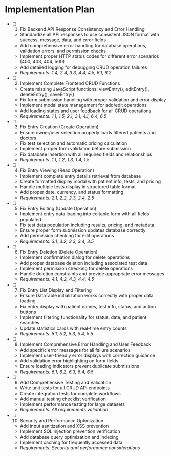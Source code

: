 # Implementation Plan

- [ ] 1. Fix Backend API Response Consistency and Error Handling
  - Standardize all API responses to use consistent JSON format with success, message, data, and error fields
  - Add comprehensive error handling for database operations, validation errors, and permission checks
  - Implement proper HTTP status codes for different error scenarios (400, 403, 404, 500)
  - Add detailed logging for debugging CRUD operation failures
  - _Requirements: 1.4, 2.4, 3.3, 4.4, 4.5, 6.1, 6.2_

- [ ] 2. Implement Complete Frontend CRUD Functions
  - Create missing JavaScript functions: viewEntry(), editEntry(), deleteEntry(), saveEntry()
  - Fix form submission handling with proper validation and error display
  - Implement modal state management for add/edit operations
  - Add loading states and user feedback for all CRUD operations
  - _Requirements: 1.1, 1.5, 2.1, 3.1, 4.1, 6.4, 6.5_

- [ ] 3. Fix Entry Creation (Create Operation)
  - Ensure owner/user selection properly loads filtered patients and doctors
  - Fix test selection and automatic pricing calculation
  - Implement proper form validation before submission
  - Fix database insertion with all required fields and relationships
  - _Requirements: 1.1, 1.2, 1.3, 1.4, 1.5_

- [ ] 4. Fix Entry Viewing (Read Operation)
  - Implement complete entry details retrieval from database
  - Create formatted display modal with patient info, tests, and pricing
  - Handle multiple tests display in structured table format
  - Add proper date, currency, and status formatting
  - _Requirements: 2.1, 2.2, 2.3, 2.4, 2.5_

- [ ] 5. Fix Entry Editing (Update Operation)
  - Implement entry data loading into editable form with all fields populated
  - Fix test data population including results, pricing, and metadata
  - Ensure proper form submission updates database correctly
  - Add permission checking for edit operations
  - _Requirements: 3.1, 3.2, 3.3, 3.4, 3.5_

- [ ] 6. Fix Entry Deletion (Delete Operation)
  - Implement confirmation dialog for delete operations
  - Add proper database deletion including associated test data
  - Implement permission checking for delete operations
  - Handle deletion constraints and provide appropriate error messages
  - _Requirements: 4.1, 4.2, 4.3, 4.4, 4.5_

- [ ] 7. Fix Entry List Display and Filtering
  - Ensure DataTable initialization works correctly with proper data loading
  - Fix entry display with patient names, test info, status, and action buttons
  - Implement filtering functionality for status, date, and patient searches
  - Update statistics cards with real-time entry counts
  - _Requirements: 5.1, 5.2, 5.3, 5.4, 5.5_

- [ ] 8. Implement Comprehensive Error Handling and User Feedback
  - Add specific error messages for all failure scenarios
  - Implement user-friendly error displays with correction guidance
  - Add validation error highlighting on form fields
  - Ensure loading indicators prevent duplicate submissions
  - _Requirements: 6.1, 6.2, 6.3, 6.4, 6.5_

- [ ] 9. Add Comprehensive Testing and Validation
  - Write unit tests for all CRUD API endpoints
  - Create integration tests for complete workflows
  - Add manual testing checklist verification
  - Implement performance testing for large datasets
  - _Requirements: All requirements validation_

- [ ] 10. Security and Performance Optimization
  - Add input sanitization and XSS prevention
  - Implement SQL injection prevention verification
  - Add database query optimization and indexing
  - Implement caching for frequently accessed data
  - _Requirements: Security and performance considerations_